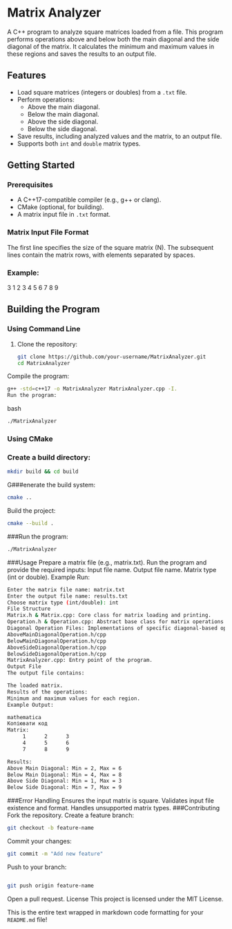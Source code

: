 # Matrix Analyzer

A C++ program to analyze square matrices loaded from a file. This program performs operations above and below both the main diagonal and the side diagonal of the matrix. It calculates the minimum and maximum values in these regions and saves the results to an output file.

## Features
- Load square matrices (integers or doubles) from a `.txt` file.
- Perform operations:
  - Above the main diagonal.
  - Below the main diagonal.
  - Above the side diagonal.
  - Below the side diagonal.
- Save results, including analyzed values and the matrix, to an output file.
- Supports both `int` and `double` matrix types.

## Getting Started

### Prerequisites
- A C++17-compatible compiler (e.g., g++ or clang).
- CMake (optional, for building).
- A matrix input file in `.txt` format.

### Matrix Input File Format
The first line specifies the size of the square matrix (N). The subsequent lines contain the matrix rows, with elements separated by spaces.

### Example:
3 1 2 3 4 5 6 7 8 9

## Building the Program

### Using Command Line
1. Clone the repository:
   ```bash
   git clone https://github.com/your-username/MatrixAnalyzer.git
   cd MatrixAnalyzer
   ```
Compile the program:

   ```bash
g++ -std=c++17 -o MatrixAnalyzer MatrixAnalyzer.cpp -I.
Run the program:
 ```
bash
   ```bash
./MatrixAnalyzer
 ```
### Using CMake
### Create a build directory:
 ```bash
mkdir build && cd build
 ```
G###enerate the build system:

 ```bash
cmake ..
 ```
Build the project:

```bash
cmake --build .
 ```
###Run the program:

```bash
./MatrixAnalyzer
 ```
###Usage
Prepare a matrix file (e.g., matrix.txt).
Run the program and provide the required inputs:
Input file name.
Output file name.
Matrix type (int or double).
Example Run:

```bash
Enter the matrix file name: matrix.txt
Enter the output file name: results.txt
Choose matrix type (int/double): int
File Structure
Matrix.h & Matrix.cpp: Core class for matrix loading and printing.
Operation.h & Operation.cpp: Abstract base class for matrix operations.
Diagonal Operation Files: Implementations of specific diagonal-based operations:
AboveMainDiagonalOperation.h/cpp
BelowMainDiagonalOperation.h/cpp
AboveSideDiagonalOperation.h/cpp
BelowSideDiagonalOperation.h/cpp
MatrixAnalyzer.cpp: Entry point of the program.
Output File
The output file contains:

The loaded matrix.
Results of the operations:
Minimum and maximum values for each region.
Example Output:

mathematica
Копіювати код
Matrix:
     1      2      3 
     4      5      6 
     7      8      9 

Results:
Above Main Diagonal: Min = 2, Max = 6
Below Main Diagonal: Min = 4, Max = 8
Above Side Diagonal: Min = 1, Max = 3
Below Side Diagonal: Min = 7, Max = 9
 ```
###Error Handling
Ensures the input matrix is square.
Validates input file existence and format.
Handles unsupported matrix types.
###Contributing
Fork the repository.
Create a feature branch:

```bash
git checkout -b feature-name
 ```
Commit your changes:

```bash
git commit -m "Add new feature"
 ```
Push to your branch:

```bash

git push origin feature-name
 ```
Open a pull request.
License
This project is licensed under the MIT License.

This is the entire text wrapped in markdown code formatting for your `README.md` file!
